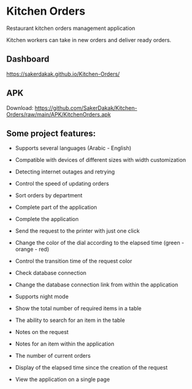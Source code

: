 # Kitchen Orders
Restaurant kitchen orders management application

Kitchen workers can take in new orders and deliver ready orders.

## Dashboard
https://sakerdakak.github.io/Kitchen-Orders/

## APK
Download: https://github.com/SakerDakak/Kitchen-Orders/raw/main/APK/KitchenOrders.apk

## Some project features:

- Supports several languages (Arabic - English)

- Compatible with devices of different sizes with width customization

- Detecting internet outages and retrying

- Control the speed of updating orders

- Sort orders by department

- Complete part of the application

- Complete the application

- Send the request to the printer with just one click

- Change the color of the dial according to the elapsed time (green - orange - red)

- Control the transition time of the request color

- Check database connection

- Change the database connection link from within the application

- Supports night mode

- Show the total number of required items in a table

- The ability to search for an item in the table

- Notes on the request

- Notes for an item within the application

- The number of current orders

- Display of the elapsed time since the creation of the request

- View the application on a single page
